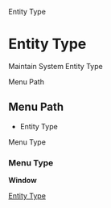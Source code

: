 
Entity Type
# Entity Type


Maintain System Entity Type

Menu Path
## Menu Path



- Entity Type

Menu Type
### Menu Type

**Window**


[Entity Type](../../window-entity-type.md)